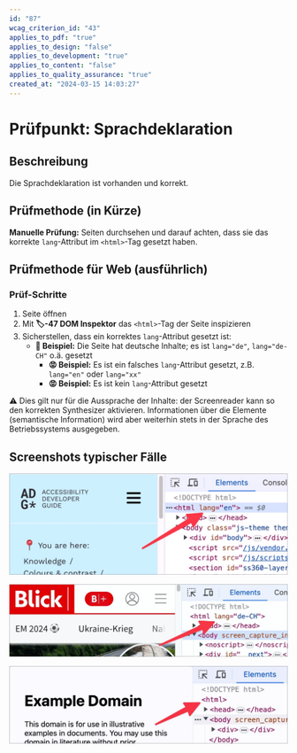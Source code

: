 ```yaml
---
id: "87"
wcag_criterion_id: "43"
applies_to_pdf: "true"
applies_to_design: "false"
applies_to_development: "true"
applies_to_content: "false"
applies_to_quality_assurance: "true"
created_at: "2024-03-15 14:03:27"
---
```


# Prüfpunkt: Sprachdeklaration

## Beschreibung

Die Sprachdeklaration ist vorhanden und korrekt.

## Prüfmethode (in Kürze)

**Manuelle Prüfung:** Seiten durchsehen und darauf achten, dass sie das korrekte `lang`-Attribut im `<html>`-Tag gesetzt haben.

## Prüfmethode für Web (ausführlich)

### Prüf-Schritte

1. Seite öffnen
1. Mit **🏷️-47 DOM Inspektor** das `<html>`-Tag der Seite inspizieren
1. Sicherstellen, dass ein korrektes `lang`-Attribut gesetzt ist:
    - **🙂 Beispiel:** Die Seite hat deutsche Inhalte; es ist `lang="de"`, `lang="de-CH"` o.ä. gesetzt
        - **😡 Beispiel:** Es ist ein falsches `lang`-Attribut gesetzt, z.B. `lang="en"` oder `lang="xx"`
        - **😡 Beispiel:** Es ist kein `lang`-Attribut gesetzt

⚠️ Dies gilt nur für die Aussprache der Inhalte: der Screenreader kann so den korrekten Synthesizer aktivieren. Informationen über die Elemente (semantische Information) wird aber weiterhin stets in der Sprache des Betriebssystems ausgegeben.

## Screenshots typischer Fälle

![Englische Sprachdeklaration beim ADG](images/englische-sprachdeklaration-beim-adg.png)

![CH-Deutsch beim Blick](images/ch-deutsch-beim-blick.png)

![Fehlende Sprachdeklaration](images/fehlende-sprachdeklaration.png)
